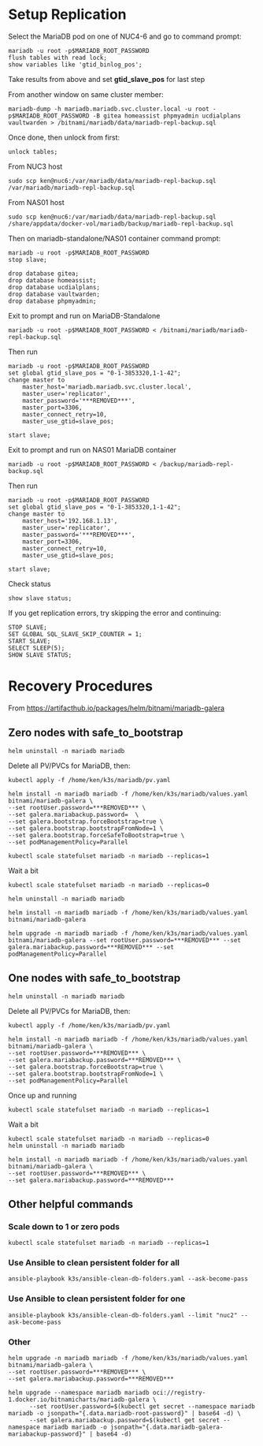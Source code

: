# Setup Replication
Select the MariaDB pod on one of NUC4-6 and go to command prompt:
```
mariadb -u root -p$MARIADB_ROOT_PASSWORD
flush tables with read lock;
show variables like 'gtid_binlog_pos';  
```
Take results from above and set **gtid_slave_pos** for last step

From another window on same cluster member:
```
mariadb-dump -h mariadb.mariadb.svc.cluster.local -u root -p$MARIADB_ROOT_PASSWORD -B gitea homeassist phpmyadmin ucdialplans vaultwarden > /bitnami/mariadb/data/mariadb-repl-backup.sql
```
Once done, then unlock from first:
```
unlock tables;
```

From NUC3 host
```
sudo scp ken@nuc6:/var/mariadb/data/mariadb-repl-backup.sql /var/mariadb/mariadb-repl-backup.sql
```

From NAS01 host
```
sudo scp ken@nuc6:/var/mariadb/data/mariadb-repl-backup.sql /share/appdata/docker-vol/mariadb/backup/mariadb-repl-backup.sql
```

Then on mariadb-standalone/NAS01 container command prompt:
```
mariadb -u root -p$MARIADB_ROOT_PASSWORD
stop slave;

drop database gitea;
drop database homeassist;
drop database ucdialplans;
drop database vaultwarden;
drop database phpmyadmin;
```

Exit to prompt and run on MariaDB-Standalone
```
mariadb -u root -p$MARIADB_ROOT_PASSWORD < /bitnami/mariadb/mariadb-repl-backup.sql
```

Then run 
```
mariadb -u root -p$MARIADB_ROOT_PASSWORD
set global gtid_slave_pos = "0-1-3853320,1-1-42";
change master to
    master_host='mariadb.mariadb.svc.cluster.local',
    master_user='replicator',
    master_password='***REMOVED***',
    master_port=3306,
    master_connect_retry=10,
    master_use_gtid=slave_pos;

start slave;
```

Exit to prompt and run on NAS01 MariaDB container
```
mariadb -u root -p$MARIADB_ROOT_PASSWORD < /backup/mariadb-repl-backup.sql
```

Then run 
```
mariadb -u root -p$MARIADB_ROOT_PASSWORD
set global gtid_slave_pos = "0-1-3853320,1-1-42";
change master to
    master_host='192.168.1.13',
    master_user='replicator',
    master_password='***REMOVED***',
    master_port=3306,
    master_connect_retry=10,
    master_use_gtid=slave_pos;

start slave;
```

Check status
```
show slave status;
```

If you get replication errors, try skipping the error and continuing:
```
STOP SLAVE;
SET GLOBAL SQL_SLAVE_SKIP_COUNTER = 1;
START SLAVE;
SELECT SLEEP(5);
SHOW SLAVE STATUS;
```

# Recovery Procedures
From https://artifacthub.io/packages/helm/bitnami/mariadb-galera

## Zero nodes with safe_to_bootstrap

```
helm uninstall -n mariadb mariadb
```

Delete all PV/PVCs for MariaDB, then:
```
kubectl apply -f /home/ken/k3s/mariadb/pv.yaml

helm install -n mariadb mariadb -f /home/ken/k3s/mariadb/values.yaml bitnami/mariadb-galera \
--set rootUser.password=***REMOVED*** \
--set galera.mariabackup.password=  \
--set galera.bootstrap.forceBootstrap=true \
--set galera.bootstrap.bootstrapFromNode=1 \
--set galera.bootstrap.forceSafeToBootstrap=true \
--set podManagementPolicy=Parallel

kubectl scale statefulset mariadb -n mariadb --replicas=1
```

Wait a bit
```
kubectl scale statefulset mariadb -n mariadb --replicas=0

helm uninstall -n mariadb mariadb

helm install -n mariadb mariadb -f /home/ken/k3s/mariadb/values.yaml bitnami/mariadb-galera

helm upgrade -n mariadb mariadb -f /home/ken/k3s/mariadb/values.yaml bitnami/mariadb-galera --set rootUser.password=***REMOVED*** --set galera.mariabackup.password=***REMOVED*** --set podManagementPolicy=Parallel
```


## One nodes with safe_to_bootstrap
```
helm uninstall -n mariadb mariadb
```

Delete all PV/PVCs for MariaDB, then:
```
kubectl apply -f /home/ken/k3s/mariadb/pv.yaml

helm install -n mariadb mariadb -f /home/ken/k3s/mariadb/values.yaml bitnami/mariadb-galera \
--set rootUser.password=***REMOVED*** \
--set galera.mariabackup.password=***REMOVED*** \
--set galera.bootstrap.forceBootstrap=true \
--set galera.bootstrap.bootstrapFromNode=1 \
--set podManagementPolicy=Parallel 
```

Once up and running
```
kubectl scale statefulset mariadb -n mariadb --replicas=1
```
Wait a bit
```
kubectl scale statefulset mariadb -n mariadb --replicas=0
helm uninstall -n mariadb mariadb

helm install -n mariadb mariadb -f /home/ken/k3s/mariadb/values.yaml bitnami/mariadb-galera \
--set rootUser.password=***REMOVED*** \
--set galera.mariabackup.password=***REMOVED*** 
```


## Other helpful commands
### Scale down to 1 or zero pods
```
kubectl scale statefulset mariadb -n mariadb --replicas=1
```

### Use Ansible to clean persistent folder for all
```
ansible-playbook k3s/ansible-clean-db-folders.yaml --ask-become-pass
```

### Use Ansible to clean persistent folder for one
```
ansible-playbook k3s/ansible-clean-db-folders.yaml --limit "nuc2" --ask-become-pass
```

### Other
```
helm upgrade -n mariadb mariadb -f /home/ken/k3s/mariadb/values.yaml bitnami/mariadb-galera \
--set rootUser.password=***REMOVED*** \
--set galera.mariabackup.password=***REMOVED***
```

```
helm upgrade --namespace mariadb mariadb oci://registry-1.docker.io/bitnamicharts/mariadb-galera \
      --set rootUser.password=$(kubectl get secret --namespace mariadb mariadb -o jsonpath="{.data.mariadb-root-password}" | base64 -d) \
      --set galera.mariabackup.password=$(kubectl get secret --namespace mariadb mariadb -o jsonpath="{.data.mariadb-galera-mariabackup-password}" | base64 -d)
```